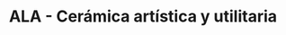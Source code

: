 ---
title: "ALA - Cerámica artística y utilitaria"
url: /la-paz/ala-ceramica-artistica-y-utilitaria/
shop: Allgemein
---